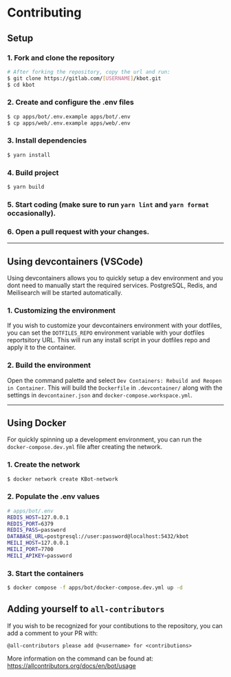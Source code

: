 # Contributing

## Setup

### 1. Fork and clone the repository

```bash
# After forking the repository, copy the url and run:
$ git clone https://gitlab.com/[USERNAME]/kbot.git
$ cd kbot
```

### 2. Create and configure the .env files

```bash
$ cp apps/bot/.env.example apps/bot/.env
$ cp apps/web/.env.example apps/web/.env
```

### 3. Install dependencies

```bash
$ yarn install
```

### 4. Build project

```bash
$ yarn build
```

### 5. Start coding (make sure to run `yarn lint` and `yarn format` occasionally).

### 6. Open a pull request with your changes.

---

## Using devcontainers (VSCode)

Using devcontainers allows you to quickly setup a dev environment and you dont need to manually start the required services. PostgreSQL, Redis, and Meilisearch will be started automatically.

### 1. Customizing the environment

If you wish to customize your devcontainers environment with your dotfiles,
you can set the `DOTFILES_REPO` environment variable with your dotfiles reportsitory URL. This will run any install script in your dotfiles repo and apply it to the container.

### 2. Build the environment

Open the command palette and select `Dev Containers: Rebuild and Reopen in Container`.
This will build the `Dockerfile` in `.devcontainer/` along with the settings in `devcontainer.json` and `docker-compose.workspace.yml`.

---

## Using Docker

For quickly spinning up a development environment, you can run the `docker-compose.dev.yml` file after creating the network.

### 1. Create the network

```bash
$ docker network create KBot-network
```

### 2. Populate the .env values

```bash
# apps/bot/.env
REDIS_HOST=127.0.0.1
REDIS_PORT=6379
REDIS_PASS=password
DATABASE_URL=postgresql://user:password@localhost:5432/kbot
MEILI_HOST=127.0.0.1
MEILI_PORT=7700
MEILI_APIKEY=password
```

### 3. Start the containers

```bash
$ docker compose -f apps/bot/docker-compose.dev.yml up -d
```

## Adding yourself to `all-contributors`

If you wish to be recognized for your contibutions to the repository, you can add a comment to your PR with:

```
@all-contributors please add @<username> for <contributions>
```

More information on the command can be found at: https://allcontributors.org/docs/en/bot/usage
